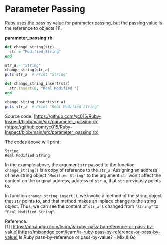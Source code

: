 # Parameter Passing

Ruby uses the pass by value for parameter passing, but the passing value is the reference to objects [1].

**parameter_passing.rb**
```ruby
def change_string(str)
  str = "Modified String"
end

str_a = "String" 
change_string(str_a)
puts str_a  # Print "String"

def change_string_insert(str)
  str.insert(0, "Real Modified ")
end

change_string_insert(str_a)
puts str_a  # Print "Real Modified String"
```

Source code: [https://github.com/yc015/Ruby-Inspect/blob/main/src/parameter_passing.rb](https://github.com/yc015/Ruby-Inspect/blob/main/src/parameter_passing.rb)

The codes above will print:  
    
    String
    Real Modified String

In the example above, the argument `str` passed to the function `change_string()` is a copy of reference to the `str_a`. Assigning an address of new string object `"Modified String"` to the argument `str` won't affect the content on the original address, address of `str_a`, that `str` previously points to.

In function `change_string_insert()`, we invoke a method of the string object that `str` points to, and that method makes an inplace change to the string object. Thus, we can see the content of `str_a` is changed from `"String"` to `"Real Modified String"`. 

Reference:  
[1] [https://mixandgo.com/learn/is-ruby-pass-by-reference-or-pass-by-value](https://mixandgo.com/learn/is-ruby-pass-by-reference-or-pass-by-value) Is Ruby pass-by-reference or pass-by-value? - Mix & Go

